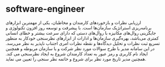 # software-engineer
ارزیابی نظرات و بازخوردهای کارمندان و مخاطبان، یکی از مهمترین ابزارهای برنامه‌ریزی استراتژیک سازمان‌ها است. با پیشرفت و توسعه روز افزون تکنولوژی و جایگزینی روال‌های مکانیزه با روال‌های دستی که دارای سرعت بیشتر و خطای انسانی کمتری می‌باشد، بهره‌گیری سازمان‌ها و ادارات از ابزارهای نظرسنجی خودکار به منظور تسریع ثبت نظرات و تحلیل دیدگاه‌ها و نقطه نظرات امری اجتناب ناپذیر به نظر می‌رسد.
در این سامانه مدیر با طرح سوالات مورد نظر شرکت و یا سازمان مربوطه و همچنین ایجاد نام کاربری و رمز عبور به تعداد کارمندان شروع به ایجاد نظرسنجی می کند. همچنین مدیر تاریخ مورد نظر برای شروع و خاتمه نظر سنجی را تعیین می نماید.
